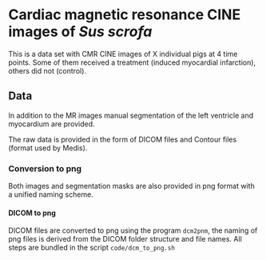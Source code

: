 # Cardiac magnetic resonance CINE images of *Sus scrofa*

This is a data set with CMR CINE images of X individual pigs at 4 time points. Some of them received a treatment (induced myocardial infarction), others did not (control).


## Data

In addition to the MR images manual segmentation of the left ventricle and myocardium are provided.

The raw data is provided in the form of DICOM files and Contour files (format used by Medis).

### Conversion to png

Both images and segmentation masks are also provided in png format with a unified naming scheme.

#### DICOM to png

DICOM files are converted to png using the program `dcm2pnm`, the naming of png files is derived from the DICOM folder structure and file names. All steps are bundled in the script `code/dcm_to_png.sh`
